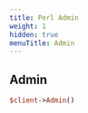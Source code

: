 ```yaml
---
title: Perl Admin
weight: 1
hidden: true
menuTitle: Admin
---
```

## Admin
```perl
$client->Admin()
```